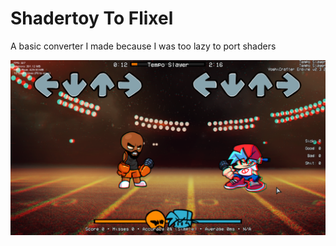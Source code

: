 # Shadertoy To Flixel

A basic converter I made because I was too lazy to port shaders

![screenshot](images/readme.png)